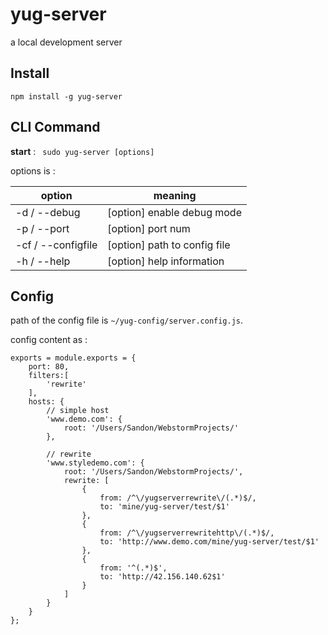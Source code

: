 # yug-server
a local development server

## Install
` npm install -g yug-server `

## CLI Command
**start** : ` sudo yug-server [options]`

options is :

|   option              |     meaning                        |
| --------------------- | ---------------------------------- |
|   -d   / --debug      |     [option] enable debug mode     |
|   -p   / --port       |     [option] port num              |
|   -cf  / --configfile |     [option] path to config file   |
|   -h   / --help       |     [option] help information      |


## Config
path of the config file is ` ~/yug-config/server.config.js `.

config content as :

    exports = module.exports = {
        port: 80,
    	filters:[
    		'rewrite'
    	],
    	hosts: {
    		// simple host
    		'www.demo.com': {
    			root: '/Users/Sandon/WebstormProjects/'
    		},

    		// rewrite
    		'www.styledemo.com': {
    			root: '/Users/Sandon/WebstormProjects/',
    			rewrite: [
                    {
                        from: /^\/yugserverrewrite\/(.*)$/,
                        to: 'mine/yug-server/test/$1'
                    },
                    {
                        from: /^\/yugserverrewritehttp\/(.*)$/,
                        to: 'http://www.demo.com/mine/yug-server/test/$1'
                    },
                    {
                        from: '^(.*)$',
                        to: 'http://42.156.140.62$1'
                    }
                ]
    		}
    	}
    };

